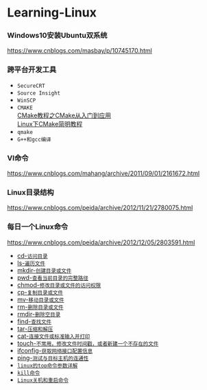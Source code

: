# Learning-Linux

### Windows10安装Ubuntu双系统
https://www.cnblogs.com/masbay/p/10745170.html

### 跨平台开发工具
* `SecureCRT`<br>
* `Source Insight`<br>
* `WinSCP`<br>
* `CMAKE`<br>
  [CMake教程之CMake从入门到应用](https://aiden-dong.github.io/2019/07/20/CMake%E6%95%99%E7%A8%8B%E4%B9%8BCMake%E4%BB%8E%E5%85%A5%E9%97%A8%E5%88%B0%E5%BA%94%E7%94%A8/)<br>
  [Linux下CMake简明教程](https://blog.csdn.net/whahu1989/article/details/82078563)<br>
* `qmake`<br>
* `G++和gcc编译`<br>

### VI命令
https://www.cnblogs.com/mahang/archive/2011/09/01/2161672.html

### Linux目录结构
https://www.cnblogs.com/peida/archive/2012/11/21/2780075.html

### 每日一个Linux命令
https://www.cnblogs.com/peida/archive/2012/12/05/2803591.html

* [cd-`访问目录`](https://www.cnblogs.com/peida/archive/2012/10/24/2736501.html)
* [ls-`遍历文件`](https://blog.csdn.net/gnail_oug/article/details/70162658)
* [mkdir-`创建目录或文件`](https://www.cnblogs.com/peida/archive/2012/10/25/2738271.html)
* [pwd-`查看当前目录的完整路径`](https://www.cnblogs.com/peida/archive/2012/10/24/2737730.html)
* [chmod-`修改目录或文件的访问权限`](https://www.cnblogs.com/peida/archive/2012/11/29/2794010.html)
* [cp-`复制目录或文件`](https://www.cnblogs.com/peida/archive/2012/10/29/2744185.html)
* [mv-`移动目录或文件`](https://www.cnblogs.com/peida/archive/2012/10/27/2743022.html)
* [rm-`删除目录或文件`](https://www.cnblogs.com/peida/archive/2012/10/26/2740521.html)
* [rmdir-`删除空目录`](https://www.cnblogs.com/peida/archive/2012/10/27/2742076.html)
* [find-`查找文件`](https://www.cnblogs.com/peida/archive/2012/11/13/2767374.html)
* [tar-`压缩和解压`](https://www.cnblogs.com/peida/archive/2012/11/30/2795656.html)
* [cat-`连接文件或标准输入并打印`](https://www.cnblogs.com/peida/archive/2012/10/30/2746968.html)
* [touch-`不常用，修改文件时间戳，或者新建一个不存在的文件`](https://www.cnblogs.com/peida/archive/2012/10/30/2745714.html)
* [ifconfig-`获取网络接口配置信息`](https://www.cnblogs.com/peida/archive/2013/02/27/2934525.html)
* [ping-`测试与目标主机的连通性`](https://www.cnblogs.com/peida/archive/2013/03/06/2945407.html)
* [`linux的top命令参数详解`](https://www.cnblogs.com/ggjucheng/archive/2012/01/08/2316399.html)
* [`kill命令`](https://www.cnblogs.com/peida/archive/2012/12/20/2825837.html)
* [`Linux关机和重启命令`](http://c.biancheng.net/view/793.html)


